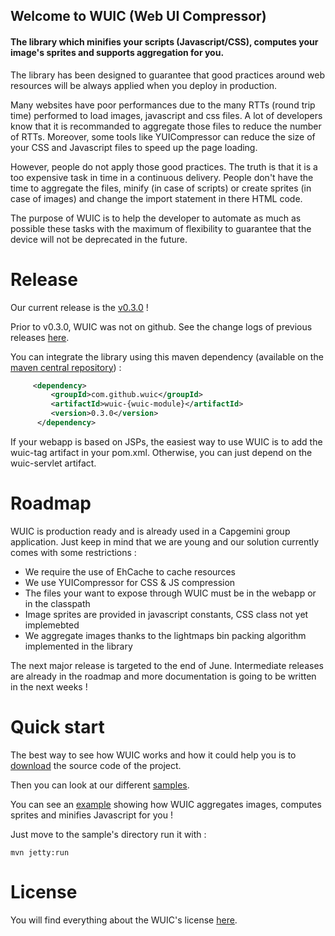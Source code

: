 ## Welcome to WUIC (Web UI Compressor) 

#### The library which minifies your scripts (Javascript/CSS), computes your image's sprites and supports aggregation for you.

The library has been designed to guarantee that good practices around web resources will be always applied when you deploy in production.

Many websites have poor performances due to the many RTTs (round trip time) performed to load images, javascript and css files.
A lot of developers know that it is recommanded to aggregate those files to reduce the number of RTTs. Moreover, some tools like
YUICompressor can reduce the size of your CSS and Javascript files to speed up the page loading.

However, people do not apply those good practices. The truth is that it is a too expensive task in time in a continuous delivery. People don't have the time
to aggregate the files, minify (in case of scripts) or create sprites (in case of images) and change the import statement in there HTML
code.

The purpose of WUIC is to help the developer to automate as much as possible these tasks with the maximum of flexibility to guarantee that the device will not be deprecated in the future.

Release
====

Our current release is the [v0.3.0](https://github.com/gdrouet/wuic/issues?labels=0.3.0&milestone=&page=1&state=closed) !

Prior to v0.3.0, WUIC was not on github. See the change logs of previous releases [here](https://raw.github.com/gdrouet/wuic/master/changelog.txt).

You can integrate the library using this maven dependency (available on the [maven central repository](http://search.maven.org/#search|ga|1|wuic)) :

```xml
     <dependency>
         <groupId>com.github.wuic</groupId>
         <artifactId>wuic-{wuic-module}</artifactId>
         <version>0.3.0</version>
      </dependency>
```

If your webapp is based on JSPs, the easiest way to use WUIC is to add the wuic-tag artifact in your pom.xml.
Otherwise, you can just depend on the wuic-servlet artifact.

Roadmap
====

WUIC is production ready and is already used in a Capgemini group application. Just keep in mind that we are young and our solution currently comes with some restrictions :
* We require the use of EhCache to cache resources
* We use YUICompressor for CSS & JS compression
* The files your want to expose through WUIC must be in the webapp or in the classpath
* Image sprites are provided in javascript constants, CSS class not yet implemebted
* We aggregate images thanks to the lightmaps bin packing algorithm implemented in the library

The next major release is targeted to the end of June. Intermediate releases are already in the roadmap and more documentation is going to be written in the next weeks !

Quick start
====

The best way to see how WUIC works and how it could help you is to [download](https://github.com/gdrouet/wuic/archive/master.zip) the source code of the project.

Then you can look at our different [samples](https://github.com/gdrouet/wuic/tree/master/samples).

You can see an [example](https://github.com/gdrouet/wuic/tree/master/samples/js-sprite-sample) showing how WUIC aggregates images, computes sprites and minifies Javascript for you !

Just move to the sample's directory run it with :

```
mvn jetty:run
```

License
====

You will find everything about the WUIC's license [here](https://github.com/gdrouet/wuic/wiki/License).
